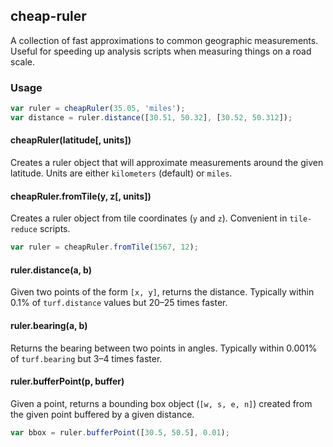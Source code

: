 ## cheap-ruler

A collection of fast approximations to common geographic measurements. Useful for speeding up analysis scripts when measuring things on a road scale.

### Usage

```js
var ruler = cheapRuler(35.05, 'miles');
var distance = ruler.distance([30.51, 50.32], [30.52, 50.312]);
```

#### cheapRuler(latitude[, units])

Creates a ruler object that will approximate measurements around the given latitude.
Units are either `kilometers` (default) or `miles`.

#### cheapRuler.fromTile(y, z[, units])

Creates a ruler object from tile coordinates (`y` and `z`). Convenient in `tile-reduce` scripts.

```js
var ruler = cheapRuler.fromTile(1567, 12);
```

#### ruler.distance(a, b)

Given two points of the form `[x, y]`, returns the distance. Typically within 0.1% of `turf.distance` values but 20–25 times faster.

#### ruler.bearing(a, b)

Returns the bearing between two points in angles. Typically within 0.001% of `turf.bearing` but 3–4 times faster.

#### ruler.bufferPoint(p, buffer)

Given a point, returns a bounding box object (`[w, s, e, n]`) created from the given point buffered by a given distance.

```js
var bbox = ruler.bufferPoint([30.5, 50.5], 0.01);
```
